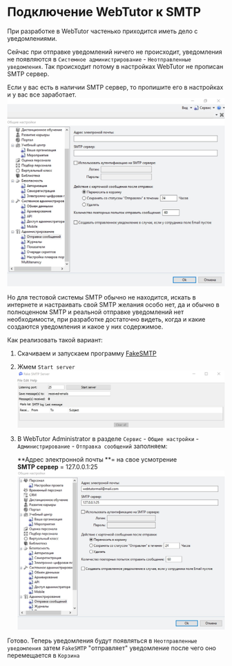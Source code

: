 # Подключение WebTutor к SMTP

При разработке в WebTutor частенько приходится иметь дело с уведомлениями.

Сейчас при отправке уведомлений ничего не происходит, уведомления не появляются в `Системное администрирование` - `Неотправленные уведомления`. Так происходит потому в настройках WebTutor не прописан SMTP сервер.

Если у вас есть в наличии SMTP сервер, то пропишите его в настройках и у вас все заработает.![](/Development/TestSystem/ConnectingWebTutorToSMTP/1.jpg)

Но для тестовой системы SMTP обычно не находится, искать в интернете и настраивать свой SMTP желания особо нет, да и обычно в полноценном SMTP и реальной отправке уведомлений нет необходимости, при разработке достаточно видеть, когда и какие создаются уведомления и какое у них содержимое.

Как реализовать такой вариант:

1. Скачиваем и запускаем программу [FakeSMTP](http://nilhcem.com/FakeSMTP/download.html)

2. Жмем `Start server`  
   ![](/Development/TestSystem/ConnectingWebTutorToSMTP/2.jpg)

3. В WebTutor Administrator в разделе `Сервис` - `Общие настройки` - `Администрирование` - `Отправка сообщений` заполняем:  
  
   **Адрес электронной почты **= на свое усмотрение  
   **SMTP сервер** = 127.0.0.1:25  
   ![](/Development/TestSystem/ConnectingWebTutorToSMTP/3.jpg)

Готово. Теперь уведомления будут появляться в `Неотправленные уведомления` затем `FakeSMTP` "отправляет" уведомление после чего оно перемещается в `Корзина `




